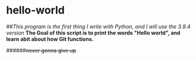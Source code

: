 # hello-world
##*This program is the first thing I write with Python, and I will use the 3.9.4 version*
**The Goal of this script is to print the words "Hello world", and learn abit about how Git functions.**

######~~never gonna give up~~